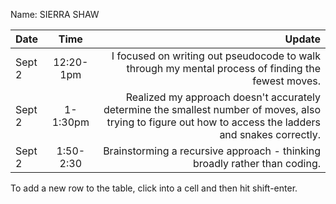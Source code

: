 Name: SIERRA SHAW

| Date   |   Time    |                                                                                                                                                    Update |
|:-------|:---------:|----------------------------------------------------------------------------------------------------------------------------------------------------------:|
| Sept 2 | 12:20-1pm |                                                        I focused on writing out pseudocode to walk through my mental process of finding the fewest moves. |
| Sept 2 | 1-1:30pm  | Realized my approach doesn't accurately determine the smallest number of moves, also trying to figure out how to access the ladders and snakes correctly. |
| Sept 2 | 1:50-2:30 |                                                                                 Brainstorming a recursive approach - thinking broadly rather than coding. |


To add a new row to the table, click into a cell and then hit shift-enter.